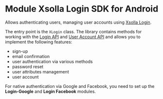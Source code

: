 # Module Xsolla Login SDK for Android

Allows authenticating users, managing user accounts using [Xsolla Login](https://developers.xsolla.com/doc/login/).

The entry point is the `XLogin` class. The library contains methods for working with the [Login API](https://developers.xsolla.com/login-api/) and [User Account API](https://developers.xsolla.com/user-account-api/) and allows you to implement the following features:
*   sign-up
*   email confirmation
*   user authentication via various methods
*   password reset
*   user attributes management
*   user account

For native authentication via Google and Facebook, you need to set up the **Login-Google** and **Login Facebook** modules.
